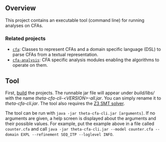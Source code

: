 ## Overview

This project contains an executable tool (command line) for running analyses on CFAs.

### Related projects

* [`cfa`](../cfa/README.md): Classes to represent CFAs and a domain specific language (DSL) to parse CFAs from a textual representation.
* [`cfa-analysis`](../cfa-analysis/README.md): CFA specific analysis modules enabling the algorithms to operate on them.

## Tool

First, [build](../../doc/Build.md) the projects.
The runnable jar file will appear under _build/libs/_ with the name _theta-cfa-cli-\<VERSION\>-all.jar_.
You can simply rename it to _theta-cfa-cli.jar_.
The tool also requires the [Z3 SMT solver](../../doc/Build.md).

The tool can be run with `java -jar theta-cfa-cli.jar [arguments]`.
If no arguments are given, a help screen is displayed about the arguments and their possible values.
For example, put the example above in a file called `counter.cfa` and call `java -jar theta-cfa-cli.jar --model counter.cfa --domain EXPL --refinement SEQ_ITP --loglevel INFO`.
